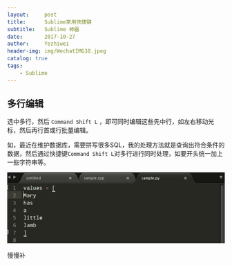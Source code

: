 ```yaml
---
layout:     post
title:      Sublime常用快捷键
subtitle:   Sublime 神器
date:       2017-10-27
author:     Yezhiwei
header-img: img/WechatIMG38.jpeg
catalog: true
tags:
    - Sublime
---
```



## 多行编辑

选中多行，然后 `Command Shift L` ，即可同时编辑这些先中行，如左右移动光标，然后再行首或行批量编辑。

如，最近在维护数据库，需要拼写很多SQL，我的处理方法就是查询出符合条件的数据，然后通过快捷键`Command Shift L`对多行进行同时处理，如要开头统一加上一些字符串等。

![Command Shift L](/img/Command-Shift-L.gif)

慢慢补









